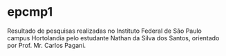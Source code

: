 # epcmp1
Resultado de pesquisas realizadas no Instituto Federal de São Paulo campus Hortolandia pelo estudante Nathan da Silva dos Santos, orientado por Prof. Mr. Carlos Pagani.
